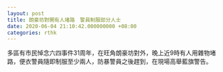 ```yaml
---
layout: post
title: 朗豪坊對開有人堵路　警員制服部分人士
date: 2020-06-04 21:10:42.000000000 +08:00
categories: rthk
---
```


多區有市民悼念六四事件31周年，在旺角朗豪坊對外，晚上近9時有人用雜物堵路，便衣警員隨即制服至少兩人，防暴警員之後趕到，在現場高舉藍旗警告。

